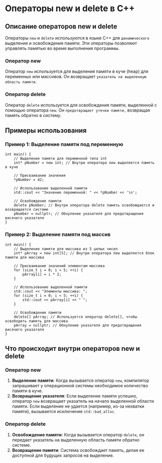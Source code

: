 # Операторы new и delete в C++

## Описание операторов new и delete

Операторы `new` и `delete` используются в языке C++ для `динамического` выделения и освобождения памяти. Эти операторы позволяют управлять памятью во время выполнения программы.

### Оператор new

Оператор `new` используется для выделения памяти в куче (heap) для переменных или массивов. Он возвращает `указатель на выделенную область памяти`. 

### Оператор delete

Оператор `delete` используется для освобождения памяти, выделенной с помощью оператора `new`. Он `предотвращает утечки памяти,` возвращая память обратно в систему.

## Примеры использования

### Пример 1: Выделение памяти под переменную

```
int main() {
    // Выделение памяти для переменной типа int
    int* pNumber = new int; // Внутри оператора new выделяется память в куче

    // Присваивание значения
    *pNumber = 42;

    // Использование выделенной памяти
    std::cout << "Значение переменной: " << *pNumber << '\n';

    // Освобождение памяти
    delete pNumber; // Внутри оператора delete память освобождается и возвращается системе
    pNumber = nullptr; // Обнуление указателя для предотвращения висячего указателя
}
```

### Пример 2: Выделение памяти под массив

```
int main() {
    // Выделение памяти для массива из 5 целых чисел
    int* pArray = new int[5]; // Внутри оператора new выделяется блок памяти для массива

    // Присваивание значений элементам массива
    for (size_t i = 0; i < 5; ++i) {
        pArray[i] = i * 2;
    }

    // Использование выделенной памяти
    std::cout << "Элементы массива: ";
    for (size_t i = 0; i < 5; ++i) {
        std::cout << pArray[i] << " ";
    }

    // Освобождение памяти
    delete[] pArray; // Используется оператор delete[], чтобы освободить память для массива
    pArray = nullptr; // Обнуление указателя для предотвращения висячего указателя
}
```

## Что происходит внутри операторов new и delete

### Оператор new

1. **Выделение памяти**: Когда вызывается оператор `new`, компилятор запрашивает у операционной системы необходимое количество памяти в куче.
2. **Возвращение указателя**: Если выделение памяти успешно, оператор `new` возвращает указатель на начало выделенной области памяти. Если выделение не удается (например, из-за нехватки памяти), вызывается исключение `std::bad_alloc`.

### Оператор delete

1. **Освобождение памяти**: Когда вызывается оператор `delete`, он передает указатель на выделенную область памяти обратно системе.
2. **Возвращение памяти**: Система освобождает память, делая ее доступной для будущих запросов на выделение.


